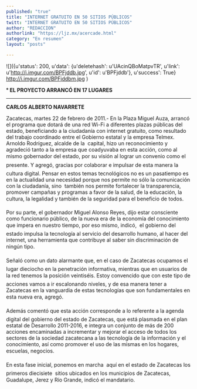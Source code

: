 ```yaml
---
published: "true"
title: "INTERNET GRATUITO EN 50 SITIOS PÚBLICOS"
twitt: "INTERNET GRATUITO EN 50 SITIOS PÚBLICOS"
author: "REDACCION"
authorlink: "https://ljz.mx/acercade.html"
category: "En resumen"
layout: "posts"

---
```

![]({u'status': 200, u'data': {u'deletehash': u'UAcinQBoMatpvTR', u'link': u'http://i.imgur.com/BPFjddb.jpg', u'id': u'BPFjddb'}, u'success': True}
http://i.imgur.com/BPFjddbm.jpg
)

**° EL PROYECTO ARRANCÓ EN 17 LUGARES**

** **

**CARLOS ALBERTO NAVARRETE**

Zacatecas, martes 22 de febrero de 2011.- En la Plaza Miguel Auza, arrancó el programa que dotará de una red Wi-Fi a diferentes plazas públicas del estado, beneficiando a la ciudadanía con internet gratuito, como resultado del trabajo coordinado entre el Gobierno estatal y la empresa Telmex.  
Arnoldo Rodríguez, alcalde de la  capital, hizo un reconocimiento y agradeció tanto a la empresa que coadyuvaba en esta acción, como al mismo gobernador del estado, por su visión al lograr un convenio como el presente. Y agregó, gracias por colaborar e impulsar de esta manera la cultura digital. Pensar en estos temas tecnológicos no es un pasatiempo es en la actualidad una necesidad porque nos permite no sólo la comunicación con la ciudadanía, sino  también nos permite fortalecer la transparencia, promover campañas y programas a favor de la salud, de la educación, la cultura, la legalidad y también de la seguridad para el beneficio de todos.

Por su parte, el gobernador Miguel Alonso Reyes, dijo estar consciente como funcionario público, de la nueva era de la economía del conocimiento que impera en nuestro tiempo, por eso mismo, indicó,  el gobierno del estado impulsa la tecnología al servicio del desarrollo humano, al hacer del internet, una herramienta que contribuye al saber sin discriminación de ningún tipo.

Señaló como un dato alarmante que, en el caso de Zacatecas ocupamos el lugar dieciocho en la penetración informativa, mientras que en usuarios de la red tenemos la posición veintiséis. Estoy convencido que con este tipo de acciones vamos a ir escalonando niveles, y de esa manera tener a Zacatecas en la vanguardia de estas tecnologías que son fundamentales en esta nueva era, agregó.

Además comentó que esta acción corresponde a lo referente a la agenda digital del gobierno del estado de Zacatecas, que está plasmada en el plan estatal de Desarrollo 2011-2016, e integra un conjunto de más de 200 acciones encaminadas a incrementar y mejorar el acceso de todos los sectores de la sociedad zacatecana a las tecnología de la información y el conocimiento, así como promover el uso de las mismas en los hogares, escuelas, negocios.

En esta fase inicial, ponemos en marcha  aquí en el estado de Zacatecas los primeros diecisiete  sitios ubicados en los municipios de Zacatecas, Guadalupe, Jerez y Río Grande, indicó el mandatario.
